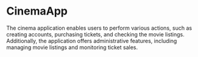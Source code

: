 # CinemaApp
The cinema application enables users to perform various actions, such as creating accounts, purchasing tickets, and checking the movie listings.  Additionally, the application offers administrative features, including managing movie listings and monitoring ticket sales.
